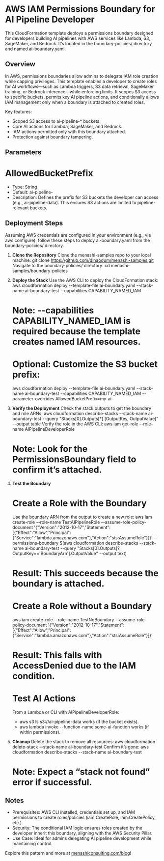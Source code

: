 # AWS IAM Permissions Boundary for AI Pipeline Developer

This CloudFormation template deploys a permissions boundary designed for developers building AI pipelines with AWS services like Lambda, S3, SageMaker, and Bedrock. It’s located in the boundary-policies/ directory and named ai-boundary.yaml.

## Overview

In AWS, permissions boundaries allow admins to delegate IAM role creation while capping privileges. This template enables a developer to create roles for AI workflows—such as Lambda triggers, S3 data retrieval, SageMaker training, or Bedrock inference—while enforcing limits. It scopes S3 access to specific buckets, permits key AI pipeline actions, and conditionally allows IAM management only when a boundary is attached to created roles.

Key features:
- Scoped S3 access to ai-pipeline-* buckets.
- Core AI actions for Lambda, SageMaker, and Bedrock.
- IAM actions permitted only with this boundary attached.
- Protection against boundary tampering.

## Parameters

# AllowedBucketPrefix
- Type: String
- Default: ai-pipeline-
- Description: Defines the prefix for S3 buckets the developer can access (e.g., ai-pipeline-data). This ensures S3 actions are limited to pipeline-relevant buckets.

## Deployment Steps

Assuming AWS credentials are configured in your environment (e.g., via aws configure), follow these steps to deploy ai-boundary.yaml from the boundary-policies/ directory.

1. **Clone the Repository**
   Clone the menashi-samples repo to your local machine:
   git clone https://github.com/dinaodum/menashi-samples.git
   Navigate to the boundary-policies/ directory:
   cd menashi-samples/boundary-policies

2. **Deploy the Stack**
   Use the AWS CLI to deploy the CloudFormation stack:
   aws cloudformation deploy --template-file ai-boundary.yaml --stack-name ai-boundary-test --capabilities CAPABILITY_NAMED_IAM
   # Note: --capabilities CAPABILITY_NAMED_IAM is required because the template creates named IAM resources.
   # Optional: Customize the S3 bucket prefix:
   aws cloudformation deploy --template-file ai-boundary.yaml --stack-name ai-boundary-test --capabilities CAPABILITY_NAMED_IAM --parameter-overrides AllowedBucketPrefix=my-ai-

3. **Verify the Deployment**
   Check the stack outputs to get the boundary and role ARNs:
   aws cloudformation describe-stacks --stack-name ai-boundary-test --query "Stacks[0].Outputs[*].[OutputKey, OutputValue]" --output table
   Verify the role in the AWS CLI:
   aws iam get-role --role-name AIPipelineDeveloperRole
   # Note: Look for the PermissionsBoundary field to confirm it’s attached.

4. **Test the Boundary**
   # Create a Role with the Boundary
   Use the boundary ARN from the output to create a new role:
   aws iam create-role --role-name TestAIPipelineRole --assume-role-policy-document '{"Version":"2012-10-17","Statement":[{"Effect":"Allow","Principal":{"Service":"lambda.amazonaws.com"},"Action":"sts:AssumeRole"}]}' --permissions-boundary $(aws cloudformation describe-stacks --stack-name ai-boundary-test --query "Stacks[0].Outputs[?OutputKey=='BoundaryArn'].OutputValue" --output text)
   # Result: This succeeds because the boundary is attached.
   
   # Create a Role without a Boundary
   aws iam create-role --role-name TestNoBoundary --assume-role-policy-document '{"Version":"2012-10-17","Statement":[{"Effect":"Allow","Principal":{"Service":"lambda.amazonaws.com"},"Action":"sts:AssumeRole"}]}'
   # Result: This fails with AccessDenied due to the IAM condition.
   
   # Test AI Actions
   From a Lambda or CLI with AIPipelineDeveloperRole:
   - aws s3 ls s3://ai-pipeline-data works (if the bucket exists).
   - aws lambda invoke --function-name some-ai-function works (if within permissions).

5. **Cleanup**
   Delete the stack to remove all resources:
   aws cloudformation delete-stack --stack-name ai-boundary-test
   Confirm it’s gone:
   aws cloudformation describe-stacks --stack-name ai-boundary-test
   # Note: Expect a “stack not found” error if successful.

## Notes

- Prerequisites: AWS CLI installed, credentials set up, and IAM permissions to create roles/policies (iam:CreateRole, iam:CreatePolicy, etc.).
- Security: The conditional IAM logic ensures roles created by the developer inherit this boundary, aligning with the AWS Security Pillar.
- Use Case: Ideal for admins delegating AI pipeline development while maintaining control.

Explore this pattern and more at [menashiconsulting.com/blog](https://menashiconsulting.com/blog)!